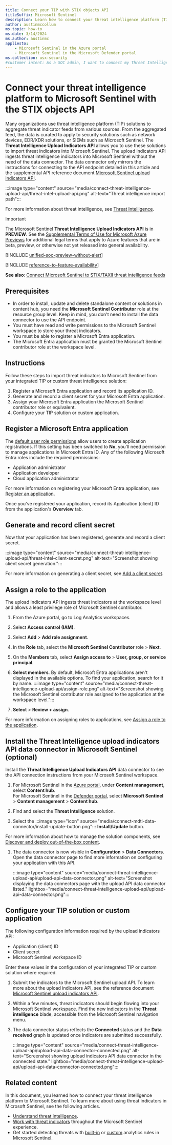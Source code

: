 ```yaml
---
title: Connect your TIP with STIX objects API
titleSuffix: Microsoft Sentinel
description: Learn how to connect your threat intelligence platform (TIP) or custom feed using the STIX objects API to Microsoft Sentinel.
author: austinmccollum
ms.topic: how-to
ms.date: 3/14/2024
ms.author: austinmc
appliesto:
    - Microsoft Sentinel in the Azure portal
    - Microsoft Sentinel in the Microsoft Defender portal
ms.collection: usx-security
#customer intent: As a SOC admin, I want to connect my Threat Intelligence Platform with the STIX objects API to ingest threat intelligence, so I can utilize the benefits of this updated API.
---
```


# Connect your threat intelligence platform to Microsoft Sentinel with the STIX objects API

Many organizations use threat intelligence platform (TIP) solutions to aggregate threat indicator feeds from various sources. From the aggregated feed, the data is curated to apply to security solutions such as network devices, EDR/XDR solutions, or SIEMs such as Microsoft Sentinel. The **Threat Intelligence Upload Indicators API** allows you to use these solutions to import threat indicators into Microsoft Sentinel. The upload indicators API ingests threat intelligence indicators into Microsoft Sentinel without the need of the data connector. The data connector only mirrors the instructions for connecting to the API endpoint detailed in this article and the supplemental API reference document [Microsoft Sentinel upload indicators API](upload-indicators-api.md).

:::image type="content" source="media/connect-threat-intelligence-upload-api/threat-intel-upload-api.png" alt-text="Threat intelligence import path":::

For more information about threat intelligence, see [Threat Intelligence](understand-threat-intelligence.md).

> [!IMPORTANT]
> The Microsoft Sentinel **Threat Intelligence Upload Indicators API** is in **PREVIEW**. See the [Supplemental Terms of Use for Microsoft Azure Previews](https://azure.microsoft.com/support/legal/preview-supplemental-terms/) for additional legal terms that apply to Azure features that are in beta, preview, or otherwise not yet released into general availability.
>
> [!INCLUDE [unified-soc-preview-without-alert](includes/unified-soc-preview-without-alert.md)]

[!INCLUDE [reference-to-feature-availability](includes/reference-to-feature-availability.md)]

**See also**: [Connect Microsoft Sentinel to STIX/TAXII threat intelligence feeds](connect-threat-intelligence-taxii.md)

## Prerequisites  
- In order to install, update and delete standalone content or solutions in content hub, you need the **Microsoft Sentinel Contributor** role at the resource group level. Keep in mind, you don't need to install the data connector to use the API endpoint.
- You must have read and write permissions to the Microsoft Sentinel workspace to store your threat indicators.
- You must be able to register a Microsoft Entra application. 
- The Microsoft Entra application must be granted the Microsoft Sentinel contributor role at the workspace level.

## Instructions

Follow these steps to import threat indicators to Microsoft Sentinel from your integrated TIP or custom threat intelligence solution:

1. Register a Microsoft Entra application and record its application ID.
1. Generate and record a client secret for your Microsoft Entra application.
1. Assign your Microsoft Entra application the Microsoft Sentinel contributor role or equivalent.
1. Configure your TIP solution or custom application.

<a name='register-an-azure-ad-application'></a>

## Register a Microsoft Entra application

The [default user role permissions](../active-directory/fundamentals/users-default-permissions.md#restrict-member-users-default-permissions) allow users to create application registrations. If this setting has been switched to **No**, you'll need permission to manage applications in Microsoft Entra ID. Any of the following Microsoft Entra roles include the required permissions:
- Application administrator
- Application developer
- Cloud application administrator

For more information on registering your Microsoft Entra application, see [Register an application](../active-directory/develop/quickstart-register-app.md#register-an-application).

Once you've registered your application, record its Application (client) ID from the application's **Overview** tab.

## Generate and record client secret

Now that your application has been registered, generate and record a client secret.

:::image type="content" source="media/connect-threat-intelligence-upload-api/threat-intel-client-secret.png" alt-text="Screenshot showing client secret generation.":::

For more information on generating a client secret, see [Add a client secret](../active-directory/develop/quickstart-register-app.md#add-a-client-secret).

## Assign a role to the application

The upload indicators API ingests threat indicators at the workspace level and allows a least privilege role of Microsoft Sentinel contributor.

1. From the Azure portal, go to Log Analytics workspaces.
1. Select **Access control (IAM)**.
1. Select **Add** > **Add role assignment**.
1. In the **Role** tab, select the **Microsoft Sentinel Contributor** role > **Next**.
1. On the **Members** tab, select **Assign access to** > **User, group, or service principal**.
1. **Select members**. By default, Microsoft Entra applications aren't displayed in the available options. To find your application, search for it by name.
    :::image type="content" source="media/connect-threat-intelligence-upload-api/assign-role.png" alt-text="Screenshot showing the Microsoft Sentinel contributor role assigned to the application at the workspace level.":::

1. **Select** > **Review + assign**.  

For more information on assigning roles to applications, see [Assign a role to the application](../active-directory/develop/howto-create-service-principal-portal.md#assign-a-role-to-the-application).

## Install the Threat Intelligence upload indicators API data connector in Microsoft Sentinel (optional)

Install the **Threat Intelligence Upload Indicators API** data connector to see the API connection instructions from your Microsoft Sentinel workspace.

1. For Microsoft Sentinel in the [Azure portal](https://portal.azure.com), under **Content management**, select **Content hub**. <br>For Microsoft Sentinel in the [Defender portal](https://security.microsoft.com/), select **Microsoft Sentinel** > **Content management** > **Content hub**.

1. Find and select the **Threat Intelligence** solution.

1. Select the :::image type="icon" source="media/connect-mdti-data-connector/install-update-button.png"::: **Install/Update** button.

For more information about how to manage the solution components, see [Discover and deploy out-of-the-box content](sentinel-solutions-deploy.md).

1. The data connector is now visible in **Configuration** > **Data Connectors**. Open the data connector page to find more information on configuring your application with this API.

    :::image type="content" source="media/connect-threat-intelligence-upload-api/upload-api-data-connector.png" alt-text="Screenshot displaying the data connectors page with the upload API data connector listed." lightbox="media/connect-threat-intelligence-upload-api/upload-api-data-connector.png":::

## Configure your TIP solution or custom application

The following configuration information required by the upload indicators API:
- Application (client) ID
- Client secret
- Microsoft Sentinel workspace ID

Enter these values in the configuration of your integrated TIP or custom solution where required.

1. Submit the indicators to the Microsoft Sentinel upload API. To learn more about the upload indicators API, see the reference document [Microsoft Sentinel upload indicators API](upload-indicators-api.md). 
1. Within a few minutes, threat indicators should begin flowing into your Microsoft Sentinel workspace. Find the new indicators in the **Threat intelligence** blade, accessible from the Microsoft Sentinel navigation menu.
1. The data connector status reflects the **Connected** status and the **Data received** graph is updated once indicators are submitted successfully. 

    :::image type="content" source="media/connect-threat-intelligence-upload-api/upload-api-data-connector-connected.png" alt-text="Screenshot showing upload indicators API data connector in the connected state." lightbox="media/connect-threat-intelligence-upload-api/upload-api-data-connector-connected.png":::

## Related content

In this document, you learned how to connect your threat intelligence platform to Microsoft Sentinel. To learn more about using threat indicators in Microsoft Sentinel, see the following articles.

- [Understand threat intelligence](understand-threat-intelligence.md).
- [Work with threat indicators](work-with-threat-indicators.md) throughout the Microsoft Sentinel experience.
- Get started detecting threats with [built-in](detect-threats-built-in.md) or [custom](detect-threats-custom.md) analytics rules in Microsoft Sentinel.
